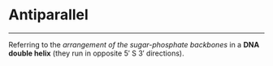 # Antiparallel
---
Referring to the *arrangement of the sugar-phosphate backbones* in a **DNA double helix** (they run in opposite 5′ S 3′ directions).